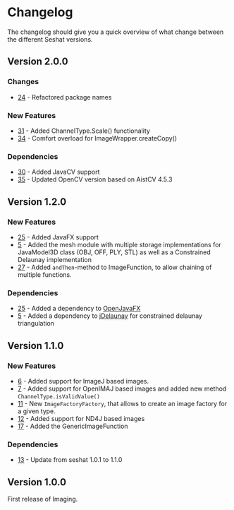 # Changelog

The changelog should give you a quick overview of what change between the different Seshat versions.

## Version 2.0.0

### Changes
- [24](https://github.com/FHOOEAIST/imaging/issues/24) - Refactored package names

### New Features
- [31](https://github.com/FHOOEAIST/imaging/issues/31) - Added ChannelType.Scale() functionality
- [34](https://github.com/FHOOEAIST/imaging/issues/34) - Comfort overload for ImageWrapper.createCopy()

### Dependencies
- [30](https://github.com/FHOOEAIST/imaging/issues/30) - Added JavaCV support
- [35](https://github.com/FHOOEAIST/imaging/issues/35) - Updated OpenCV version based on AistCV 4.5.3

## Version 1.2.0

### New Features
- [25](https://github.com/FHOOEAIST/imaging/issues/25) - Added JavaFX support
- [5](https://github.com/FHOOEAIST/imaging/issues/5) - Added the mesh module with multiple storage implementations for JavaModel3D class (OBJ, OFF, PLY, STL) as well as a Constrained Delaunay implementation 
- [27](https://github.com/FHOOEAIST/imaging/issues/27) - Added `andThen`-method to ImageFunction, to allow chaining of multiple functions.

### Dependencies
- [25](https://github.com/FHOOEAIST/imaging/issues/25) - Added a dependency to [OpenJavaFX](https://mvnrepository.com/artifact/org.openjfx/javafx-media/11)
- [5](https://github.com/FHOOEAIST/imaging/issues/5) - Added a dependency to [jDelaunay](https://github.com/orbisgis/jdelaunay) for constrained delaunay triangulation

## Version 1.1.0

### New Features

- [6](https://github.com/FHOOEAIST/imaging/issues/6) - Added support for ImageJ based images.
- [7](https://github.com/FHOOEAIST/imaging/issues/7) - Added support for OpenIMAJ based images and added new method `ChannelType.isValidValue()`
- [11](https://github.com/FHOOEAIST/imaging/issues/11) - New `ImageFactoryFactory`, that allows to create an image factory for a given type.
- [12](https://github.com/FHOOEAIST/imaging/issues/12) - Added support for ND4J based images
- [17](https://github.com/FHOOEAIST/imaging/issues/17) - Added the GenericImageFunction

### Dependencies
- [13](https://github.com/FHOOEAIST/imaging/issues/13) - Update from seshat 1.0.1 to 1.1.0

## Version 1.0.0

First release of Imaging.